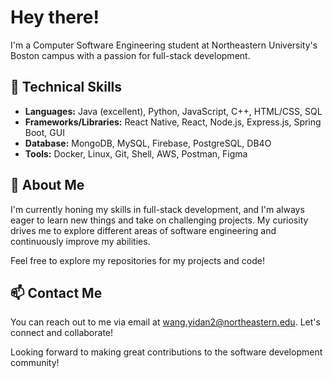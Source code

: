 # Hey there!

I'm a Computer Software Engineering student at Northeastern University's Boston campus with a passion for full-stack development. 

## 🚀 Technical Skills

- **Languages:** Java (excellent), Python, JavaScript, C++, HTML/CSS, SQL
- **Frameworks/Libraries:** React Native, React, Node.js, Express.js, Spring Boot, GUI
- **Database:** MongoDB, MySQL, Firebase, PostgreSQL, DB4O
- **Tools:** Docker, Linux, Git, Shell, AWS, Postman, Figma

## 🌱 About Me

I'm currently honing my skills in full-stack development, and I'm always eager to learn new things and take on challenging projects. My curiosity drives me to explore different areas of software engineering and continuously improve my abilities.

Feel free to explore my repositories for my projects and code!


## 📫 Contact Me

You can reach out to me via email at wang.yidan2@northeastern.edu. Let's connect and collaborate!

Looking forward to making great contributions to the software development community!


